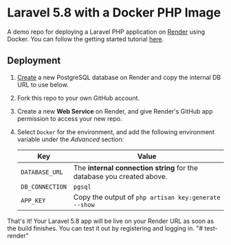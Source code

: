 # Laravel 5.8 with a Docker PHP Image

A demo repo for deploying a Laravel PHP application on [Render](https://render.com) using Docker. You can follow the getting started tutorial [here](https://render.com/docs/deploy-php-laravel-docker).


## Deployment

1. [Create](https://dashboard.render.com/new/database) a new PostgreSQL database on Render and copy the internal DB URL to use below.

2. Fork this repo to your own GitHub account.

3. Create a new **Web Service** on Render, and give Render's GitHub app permission to access your new repo.

4. Select `Docker` for the environment, and add the following environment variable under the *Advanced* section:

   | Key             | Value           |
   | --------------- | --------------- |
   | `DATABASE_URL`  | The **internal connection string** for the database you created above. |
   | `DB_CONNECTION`  | `pgsql` |
   | `APP_KEY`  | Copy the output of `php artisan key:generate --show` |

That's it! Your Laravel 5.8 app will be live on your Render URL as soon as the build finishes. You can test it out by registering and logging in.
"# test-render" 

